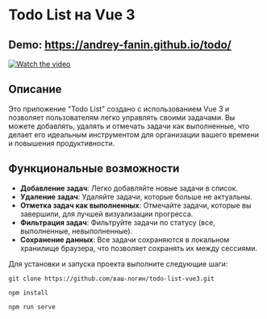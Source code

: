 # Todo List на Vue 3

## Demo: https://andrey-fanin.github.io/todo/

[![Watch the video](https://raw.githubusercontent.com/username/repository/branch/path/to/thumbnail.jpg)](https://andrey-fanin.github.io/cv/assets/todo.4d987a41.mp4)

## Описание

Это приложение "Todo List" создано с использованием Vue 3 и позволяет пользователям легко управлять своими задачами. Вы можете добавлять, удалять и отмечать задачи как выполненные, что делает его идеальным инструментом для организации вашего времени и повышения продуктивности.

## Функциональные возможности

- **Добавление задач**: Легко добавляйте новые задачи в список.
- **Удаление задач**: Удаляйте задачи, которые больше не актуальны.
- **Отметка задач как выполненных**: Отмечайте задачи, которые вы завершили, для лучшей визуализации прогресса.
- **Фильтрация задач**: Фильтруйте задачи по статусу (все, выполненные, невыполненные).
- **Сохранение данных**: Все задачи сохраняются в локальном хранилище браузера, что позволяет сохранять их между сессиями.

Для установки и запуска проекта выполните следующие шаги:

```
git clone https://github.com/ваш-логин/todo-list-vue3.git
```
```
npm install
```
```
npm run serve
```

